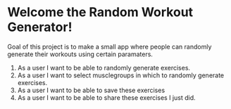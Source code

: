 # Welcome the Random Workout Generator!

Goal of this project is to make a small app where people can randomly generate their workouts using certain paramaters.

1. As a user I want to be able to randomly generate exercises.
2. As a user I want to select musclegroups in which to randomly generate exercises.
3. As a user I want to be able to save these exercises 
4. As a user I want to be able to share these exercises I just did.


